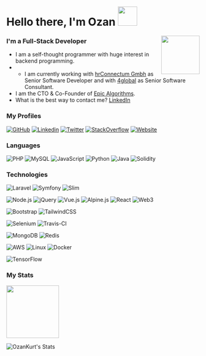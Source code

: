 # Hello there, I'm Ozan <img src="https://user-images.githubusercontent.com/8682003/173229939-4db33dde-fc5f-4381-b5dc-ed2f5aaa844b.png" style="height: 50px;" />

[<img src="https://user-images.githubusercontent.com/8682003/138275495-055c0838-9b37-4d28-abdd-d56d296ff448.png" alt="" style="height: 100px;" align="right">](https://ozankurt.com/)

### I'm a Full-Stack Developer

- I am a self-thought programmer with huge interest in backend programming.
- - I am currently working with [hrConnectum Gmbh](https://hrconnectum.com) as Senior Software Developer and with [4global](https://4global.com) as Senior Software Consultant.
- I am the CTO & Co-Founder of [Epic Algorithms](https://epicalgorithms.com/).
- What is the best way to contact me? [LinkedIn](https://www.linkedin.com/in/ozankurt/)

### My Profiles

[![GitHub](https://img.shields.io/badge/Github-161414?style=for-the-badge&logo=github&logoColor=white)](https://github.com/OzanKurt)
[![Linkedin](https://img.shields.io/badge/Linkedin-0077B5?style=for-the-badge&logo=linkedin&logoColor=white)](https://www.linkedin.com/in/ozankurt/)
[![Twitter](https://img.shields.io/badge/Twitter-1DA1F2?style=for-the-badge&logo=twitter&logoColor=white)](https://twitter.com/0zankurt)
[![StackOverflow](https://img.shields.io/badge/StackOverflow-f48225?style=for-the-badge&logo=stackoverflow&logoColor=white)](https://stackoverflow.com/users/3263836/ozan-kurt)
[![Website](https://img.shields.io/badge/My_Website-ff4444?style=for-the-badge)](https://ozankurt.com)

### Languages

![PHP](https://img.shields.io/badge/-PHP-000?&logo=PHP)
![MySQL](https://img.shields.io/badge/-MySQL-000?&logo=MySQL)
![JavaScript](https://img.shields.io/badge/-JavaScript-000?&logo=JavaScript)
![Python](https://img.shields.io/badge/-Python-000?&logo=Python)
![Java](https://img.shields.io/badge/-Java-000?&logo=Java&logoColor=007396)
![Solidity](https://img.shields.io/badge/-Solidity-000?&logo=Solidity)

### Technologies

![Laravel](https://img.shields.io/badge/-Laravel-000?&logo=Laravel)
![Symfony](https://img.shields.io/badge/-Symfony-000?&logo=Symfony)
![Slim](https://img.shields.io/badge/-Slim-000?&logo=Slim)

![Node.js](https://img.shields.io/badge/-Node.js-000?&logo=node.js)
![jQuery](https://img.shields.io/badge/-jQuery-000?&logo=jQuery)
![Vue.js](https://img.shields.io/badge/-Vue.js-000?&logo=Vue.js)
![Alpine.js](https://img.shields.io/badge/-Alpine.js-000?&logo=Alpine.js)
![React](https://img.shields.io/badge/-React-000?&logo=React)
![Web3](https://img.shields.io/badge/-Web3.js-000?&logo=web3.js)

![Bootstrap](https://img.shields.io/badge/-Bootstrap-000?&logo=Bootstrap)
![TailwindCSS](https://img.shields.io/badge/-TailwindCSS-000?&logo=TailwindCSS)

![Selenium](https://img.shields.io/badge/-Selenium-000?&logo=Selenium)
![Travis-CI](https://img.shields.io/badge/-Travis_CI-000?&logo=travis-ci)

![MongoDB](https://img.shields.io/badge/-MongoDB-000?&logo=MongoDB)
![Redis](https://img.shields.io/badge/-Redis-000?&logo=Redis)

![AWS](https://img.shields.io/badge/-AWS-000?&logo=Amazon-AWS&logoColor=F90)
![Linux](https://img.shields.io/badge/-Linux-000?&logo=Linux)
![Docker](https://img.shields.io/badge/-Docker-000?&logo=Docker)

![TensorFlow](https://img.shields.io/badge/-TensorFlow-000?&logo=TensorFlow)

### My Stats

<a href="https://ozankurt.com/">
  <img height="137px" src="https://github-readme-stats.vercel.app/api?username=OzanKurt&hide_title=true&hide_border=true&show_icons=true&include_all_commits=true&count_private=true&line_height=21&text_color=000&icon_color=000&theme=graywhite" />
</a>

![OzanKurt's Stats](https://github-readme-stats.vercel.app/api?username=OzanKurt&hide_title=true&hide_border=true&show_icons=true&include_all_commits=true&count_private=true&line_height=21&text_color=000&icon_color=000&theme=graywhite)
